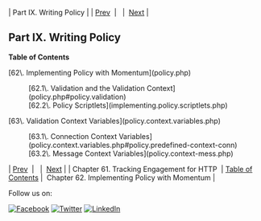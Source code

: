 | Part IX. Writing Policy |
| [Prev](engagement_tracking_http.php)  |   |  [Next](policy.php) |

## Part IX. Writing Policy

**Table of Contents**

<dl class="toc">

<dt>[62\. Implementing Policy with Momentum](policy.php)</dt>

<dd>

<dl>

<dt>[62.1\. Validation and the Validation Context](policy.php#policy.validation)</dt>

<dt>[62.2\. Policy Scriptlets](implementing.policy.scriptlets.php)</dt>

</dl>

</dd>

<dt>[63\. Validation Context Variables](policy.context.variables.php)</dt>

<dd>

<dl>

<dt>[63.1\. Connection Context Variables](policy.context.variables.php#policy.predefined-context-conn)</dt>

<dt>[63.2\. Message Context Variables](policy.context-mess.php)</dt>

</dl>

</dd>

</dl>

| [Prev](engagement_tracking_http.php)  |   |  [Next](policy.php) |
| Chapter 61. Tracking Engagement for HTTP  | [Table of Contents](index.php) |  Chapter 62. Implementing Policy with Momentum |

Follow us on:

[![Facebook](https://support.messagesystems.com/images/icon-facebook.png)](http://www.facebook.com/messagesystems) [![Twitter](https://support.messagesystems.com/images/icon-twitter.png)](http://twitter.com/#!/MessageSystems) [![LinkedIn](https://support.messagesystems.com/images/icon-linkedin.png)](http://www.linkedin.com/company/message-systems)